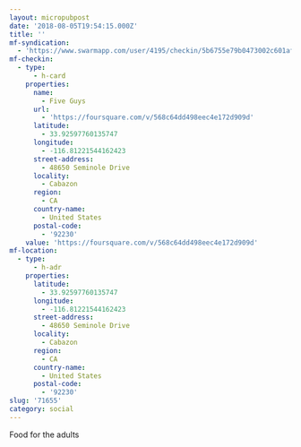 ```yaml
---
layout: micropubpost
date: '2018-08-05T19:54:15.000Z'
title: ''
mf-syndication:
  - 'https://www.swarmapp.com/user/4195/checkin/5b6755e79b0473002c601aff'
mf-checkin:
  - type:
      - h-card
    properties:
      name:
        - Five Guys
      url:
        - 'https://foursquare.com/v/568c64dd498eec4e172d909d'
      latitude:
        - 33.92597760135747
      longitude:
        - -116.81221544162423
      street-address:
        - 48650 Seminole Drive
      locality:
        - Cabazon
      region:
        - CA
      country-name:
        - United States
      postal-code:
        - '92230'
    value: 'https://foursquare.com/v/568c64dd498eec4e172d909d'
mf-location:
  - type:
      - h-adr
    properties:
      latitude:
        - 33.92597760135747
      longitude:
        - -116.81221544162423
      street-address:
        - 48650 Seminole Drive
      locality:
        - Cabazon
      region:
        - CA
      country-name:
        - United States
      postal-code:
        - '92230'
slug: '71655'
category: social
---
```

Food for the adults
